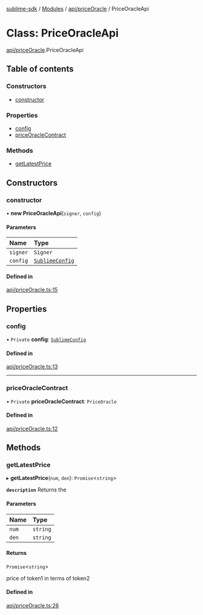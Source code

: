 [sublime-sdk](../README.md) / [Modules](../modules.md) / [api/priceOracle](../modules/api_priceOracle.md) / PriceOracleApi

# Class: PriceOracleApi

[api/priceOracle](../modules/api_priceOracle.md).PriceOracleApi

## Table of contents

### Constructors

- [constructor](api_priceOracle.PriceOracleApi.md#constructor)

### Properties

- [config](api_priceOracle.PriceOracleApi.md#config)
- [priceOracleContract](api_priceOracle.PriceOracleApi.md#priceoraclecontract)

### Methods

- [getLatestPrice](api_priceOracle.PriceOracleApi.md#getlatestprice)

## Constructors

### constructor

• **new PriceOracleApi**(`signer`, `config`)

#### Parameters

| Name | Type |
| :------ | :------ |
| `signer` | `Signer` |
| `config` | [`SublimeConfig`](../interfaces/types_sublimeConfig.SublimeConfig.md) |

#### Defined in

[api/priceOracle.ts:15](https://github.com/sublime-finance/sublime-sdk/blob/e03df8a/src/api/priceOracle.ts#L15)

## Properties

### config

• `Private` **config**: [`SublimeConfig`](../interfaces/types_sublimeConfig.SublimeConfig.md)

#### Defined in

[api/priceOracle.ts:13](https://github.com/sublime-finance/sublime-sdk/blob/e03df8a/src/api/priceOracle.ts#L13)

___

### priceOracleContract

• `Private` **priceOracleContract**: `PriceOracle`

#### Defined in

[api/priceOracle.ts:12](https://github.com/sublime-finance/sublime-sdk/blob/e03df8a/src/api/priceOracle.ts#L12)

## Methods

### getLatestPrice

▸ **getLatestPrice**(`num`, `den`): `Promise`<`string`\>

**`description`** Returns the

#### Parameters

| Name | Type |
| :------ | :------ |
| `num` | `string` |
| `den` | `string` |

#### Returns

`Promise`<`string`\>

price of token1 in terms of token2

#### Defined in

[api/priceOracle.ts:26](https://github.com/sublime-finance/sublime-sdk/blob/e03df8a/src/api/priceOracle.ts#L26)
